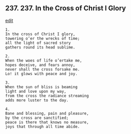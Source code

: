 
## 237.  237. In the Cross of Christ I Glory
[edit](https://docs.google.com/document/d/1jo6cAHsLKtcCNXse1a463OTNsr6xNCfn/edit?mode=html)






    1.
    In the cross of Christ I glory,
    towering o’er the wrecks of time;
    all the light of sacred story
    gathers round its head sublime.

    2.
    When the woes of life o’ertake me,
    hopes deceive, and fears annoy,
    never shall the cross forsake me.
    Lo! it glows with peace and joy.

    3.
    When the sun of bliss is beaming
    light and love upon my way,
    from the cross the radiance streaming
    adds more luster to the day.

    4.
    Bane and blessing, pain and pleasure,
    by the cross are sanctified;
    peace is there that knows no measure,
    joys that through all time abide.
